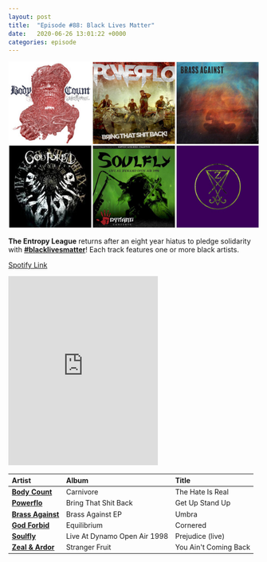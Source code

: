 ```yaml
---
layout: post
title:  "Episode #88: Black Lives Matter"
date:   2020-06-26 13:01:22 +0000
categories: episode 
---
```


<meta property="og:title" content="Episode #88: Black Lives Matter" /><meta property="og:description" content="The Entropy League returns after an eight year hiatus to pledge solidarity with #blacklivesmatter" /><meta property="og:image" content="https://eleague.rocks/images/2020-06-26-episode-88-montage.jpg">

<img src="/images/2020-06-26-episode-88-montage.jpg" title="Episode 88 Montage">

**The Entropy League** returns after an eight year hiatus to pledge solidarity with [**#blacklivesmatter**](https://blacklivesmatter.com/)! Each track features one or more black artists.

[Spotify Link](https://open.spotify.com/playlist/09UcuKvxZiFUPHC9slG8eV)

<iframe src="https://open.spotify.com/embed/playlist/09UcuKvxZiFUPHC9slG8eV" width="300" height="380" frameborder="0" allowtransparency="true" allow="encrypted-media"></iframe>
<!-- more -->

| Artist | Album | Title |
| :--- | :--- | :--- |
| [**Body Count**](http://bodycountband.com/) | Carnivore | The Hate Is Real |
| [**Powerflo**](https://en.wikipedia.org/wiki/Powerflo) | Bring That Shit Back | Get Up Stand Up |
| [**Brass Against**](https://brassagainst.com/) | Brass Against EP | Umbra |
| [**God Forbid**](https://en.wikipedia.org/wiki/God_Forbid) | Equilibrium | Cornered |
| [**Soulfly**](http://www.soulfly.com/) | Live At Dynamo Open Air 1998 | Prejudice (live) |
| [**Zeal & Ardor**](https://www.zealandardor.com/) | Stranger Fruit | You Ain't Coming Back |

